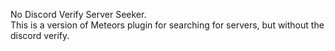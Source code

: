 No Discord Verify Server Seeker.  
This is a version of Meteors plugin for searching for servers,
but without the discord verify.
